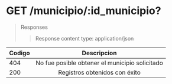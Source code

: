 # GET /municipio/:id_municipio?

>Responses
>>Response content type: application/json

| Codigo | Descripcion |
|-----------|:-----------:| 
| 404 | No fue posible obtener el municipio solicitado |
| 200 | Registros obtenidos con éxito |
